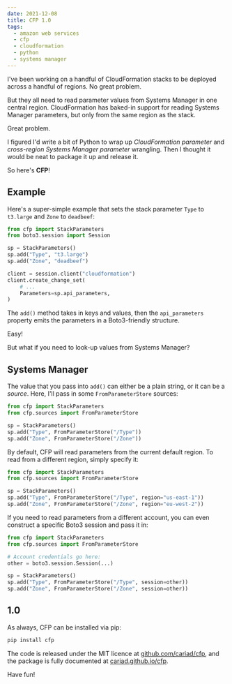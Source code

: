 ```yaml
---
date: 2021-12-08
title: CFP 1.0
tags:
  - amazon web services
  - cfp
  - cloudformation
  - python
  - systems manager
---
```


I've been working on a handful of CloudFormation stacks to be deployed across a handful of regions. No great problem.

But they all need to read parameter values from Systems Manager in one central region. CloudFormation has baked-in support for reading Systems Manager parameters, but only from the same region as the stack.

Great problem.

I figured I'd write a bit of Python to wrap up _CloudFormation parameter_ and _cross-region Systems Manager parameter_ wrangling. Then I thought it would be neat to package it up and release it.

So here's **CFP**!

<!--more-->

## Example

Here's a super-simple example that sets the stack parameter `Type` to `t3.large` and `Zone` to `deadbeef`:

```python
from cfp import StackParameters
from boto3.session import Session

sp = StackParameters()
sp.add("Type", "t3.large")
sp.add("Zone", "deadbeef")

client = session.client("cloudformation")
client.create_change_set(
    # ...
    Parameters=sp.api_parameters,
)
```

The `add()` method takes in keys and values, then the `api_parameters` property emits the parameters in a Boto3-friendly structure.

Easy!

But what if you need to look-up values from Systems Manager?

## Systems Manager

The value that you pass into `add()` can either be a plain string, or it can be a _source_. Here, I'll pass in some `FromParameterStore` sources:

```python
from cfp import StackParameters
from cfp.sources import FromParameterStore

sp = StackParameters()
sp.add("Type", FromParameterStore("/Type"))
sp.add("Zone", FromParameterStore("/Zone"))
```

By default, CFP will read parameters from the current default region. To read from a different region, simply specify it:

```python
from cfp import StackParameters
from cfp.sources import FromParameterStore

sp = StackParameters()
sp.add("Type", FromParameterStore("/Type", region="us-east-1"))
sp.add("Zone", FromParameterStore("/Zone", region="eu-west-2"))
```

If you need to read parameters from a different account, you can even construct a specific Boto3 session and pass it in:

```python
from cfp import StackParameters
from cfp.sources import FromParameterStore

# Account credentials go here:
other = boto3.session.Session(...)

sp = StackParameters()
sp.add("Type", FromParameterStore("/Type", session=other))
sp.add("Zone", FromParameterStore("/Zone", session=other))
```

## 1.0

As always, CFP can be installed via pip:

```bash
pip install cfp
```

The code is released under the MIT licence at [github.com/cariad/cfp](https://github.com/cariad/cfp), and the package is fully documented at [cariad.github.io/cfp](https://cariad.github.io/cfp).

Have fun!
